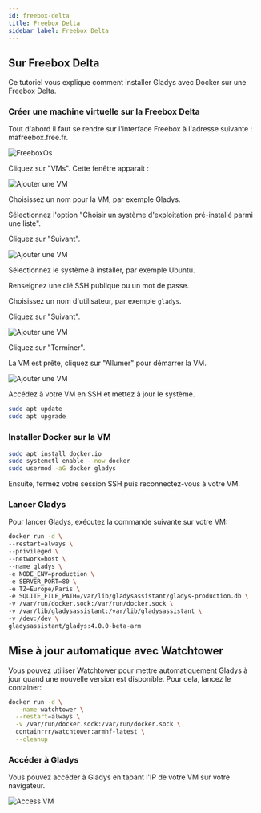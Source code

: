 ```yaml
---
id: freebox-delta
title: Freebox Delta
sidebar_label: Freebox Delta
---
```


## Sur Freebox Delta

Ce tutoriel vous explique comment installer Gladys avec Docker sur une Freebox Delta.

### Créer une machine virtuelle sur la Freebox Delta

Tout d'abord il faut se rendre sur l'interface Freebox à l'adresse suivante : mafreebox.free.fr.

<img src="/fr/img/docs/installation/freebox-delta/freeboxos.PNG" alt="FreeboxOs"  />

Cliquez sur "VMs". Cette fenêtre apparait :

<img src="/fr/img/docs/installation/freebox-delta/add-vm.PNG" alt="Ajouter une VM"  />

Choisissez un nom pour la VM, par exemple Gladys.

Sélectionnez l'option "Choisir un système d'exploitation pré-installé parmi une liste".

Cliquez sur "Suivant".

<img src="/fr/img/docs/installation/freebox-delta/add-vm-2.PNG" alt="Ajouter une VM"  />

Sélectionnez le système à installer, par exemple Ubuntu.

Renseignez une clé SSH publique ou un mot de passe.

Choisissez un nom d'utilisateur, par exemple `gladys`.

Cliquez sur "Suivant".

<img src="/fr/img/docs/installation/freebox-delta/add-vm-3.PNG" alt="Ajouter une VM"  />

Cliquez sur "Terminer".

La VM est prête, cliquez sur "Allumer" pour démarrer la VM.

<img src="/fr/img/docs/installation/freebox-delta/start-vm.PNG" alt="Ajouter une VM"  />

Accédez à votre VM en SSH et mettez à jour le système.

```bash
sudo apt update
sudo apt upgrade
```

### Installer Docker sur la VM

```bash
sudo apt install docker.io
sudo systemctl enable --now docker
sudo usermod -aG docker gladys
```

Ensuite, fermez votre session SSH puis reconnectez-vous à votre VM.

### Lancer Gladys

Pour lancer Gladys, exécutez la commande suivante sur votre VM:

```bash
docker run -d \
--restart=always \
--privileged \
--network=host \
--name gladys \
-e NODE_ENV=production \
-e SERVER_PORT=80 \
-e TZ=Europe/Paris \
-e SQLITE_FILE_PATH=/var/lib/gladysassistant/gladys-production.db \
-v /var/run/docker.sock:/var/run/docker.sock \
-v /var/lib/gladysassistant:/var/lib/gladysassistant \
-v /dev:/dev \
gladysassistant/gladys:4.0.0-beta-arm
```

## Mise à jour automatique avec Watchtower

Vous pouvez utiliser Watchtower pour mettre automatiquement Gladys à jour quand une nouvelle version est disponible. Pour cela, lancez le container:

```bash
docker run -d \
  --name watchtower \
  --restart=always \
  -v /var/run/docker.sock:/var/run/docker.sock \
  containrrr/watchtower:armhf-latest \
  --cleanup
```

### Accéder à Gladys

Vous pouvez accéder à Gladys en tapant l'IP de votre VM sur votre navigateur.

<img src="/fr/img/docs/installation/freebox-delta/freebox-vm-success.PNG" alt="Access VM"  />
